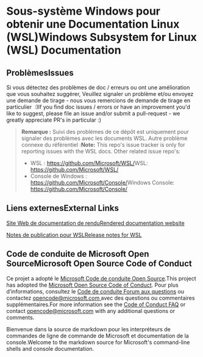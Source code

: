 # <a name="windows-subsystem-for-linux-wsl-documentation"></a><span data-ttu-id="1d4ec-101">Sous-système Windows pour obtenir une Documentation Linux (WSL)</span><span class="sxs-lookup"><span data-stu-id="1d4ec-101">Windows Subsystem for Linux (WSL) Documentation</span></span>

## <a name="issues"></a><span data-ttu-id="1d4ec-102">Problèmes</span><span class="sxs-lookup"><span data-stu-id="1d4ec-102">Issues</span></span>
<span data-ttu-id="1d4ec-103">Si vous détectez des problèmes de doc / erreurs ou ont une amélioration que vous souhaitez suggérer, Veuillez signaler un problème et/ou envoyez une demande de tirage - nous vous remercions de demande de tirage en particulier  :)</span><span class="sxs-lookup"><span data-stu-id="1d4ec-103">If you find doc issues / errors or have an improvement you'd like to suggest, please file an issue and/or submit a pull-request - we greatly appreciate PR's in particular :)</span></span>

> <span data-ttu-id="1d4ec-104">**Remarque :** Suivi des problèmes de ce dépôt est uniquement pour signaler des problèmes avec les documents WSL. Autre problème connexe du référentiel :</span><span class="sxs-lookup"><span data-stu-id="1d4ec-104">**Note:** This repo's issue tracker is only for reporting issues with the WSL docs. Other related issue repo's:</span></span>
> * <span data-ttu-id="1d4ec-105">WSL : https://github.com/Microsoft/WSL/</span><span class="sxs-lookup"><span data-stu-id="1d4ec-105">WSL: https://github.com/Microsoft/WSL/</span></span>
> * <span data-ttu-id="1d4ec-106">Console de Windows : https://github.com/Microsoft/Console/</span><span class="sxs-lookup"><span data-stu-id="1d4ec-106">Windows Console: https://github.com/Microsoft/Console/</span></span>

## <a name="external-links"></a><span data-ttu-id="1d4ec-107">Liens externes</span><span class="sxs-lookup"><span data-stu-id="1d4ec-107">External Links</span></span>

[<span data-ttu-id="1d4ec-108">Site Web de documentation de rendu</span><span class="sxs-lookup"><span data-stu-id="1d4ec-108">Rendered documentation website</span></span>](https://docs.microsoft.com/windows/wsl/) 

[<span data-ttu-id="1d4ec-109">Notes de publication pour WSL</span><span class="sxs-lookup"><span data-stu-id="1d4ec-109">Release notes for WSL</span></span>](https://docs.microsoft.com/en-us/windows/wsl/release-notes)

## <a name="microsoft-open-source-code-of-conduct"></a><span data-ttu-id="1d4ec-110">Code de conduite de Microsoft Open Source</span><span class="sxs-lookup"><span data-stu-id="1d4ec-110">Microsoft Open Source Code of Conduct</span></span>

<span data-ttu-id="1d4ec-111">Ce projet a adopté le [Microsoft Code de conduite Open Source](https://opensource.microsoft.com/codeofconduct/).</span><span class="sxs-lookup"><span data-stu-id="1d4ec-111">This project has adopted the [Microsoft Open Source Code of Conduct](https://opensource.microsoft.com/codeofconduct/).</span></span>
<span data-ttu-id="1d4ec-112">Pour plus d’informations, consultez le [Code de conduite Forum aux questions](https://opensource.microsoft.com/codeofconduct/faq/) ou contactez [ opencode@microsoft.com ](mailto:opencode@microsoft.com) avec des questions ou commentaires supplémentaires.</span><span class="sxs-lookup"><span data-stu-id="1d4ec-112">For more information see the [Code of Conduct FAQ](https://opensource.microsoft.com/codeofconduct/faq/) or contact [opencode@microsoft.com](mailto:opencode@microsoft.com) with any additional questions or comments.</span></span>

<span data-ttu-id="1d4ec-113">Bienvenue dans la source de markdown pour les interpréteurs de commandes de ligne de commande de Microsoft et documentation de la console.</span><span class="sxs-lookup"><span data-stu-id="1d4ec-113">Welcome to the markdown source for Microsoft's command-line shells and console documentation.</span></span>
